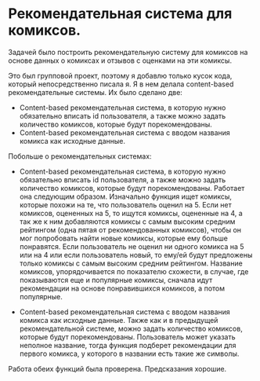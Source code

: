 # Рекомендательная система для комиксов.

Задачей было построить рекомендательную систему для комиксов на основе данных о комиксах и отзывов с оценками на эти комиксы.

Это был групповой проект, поэтому я добавлю только кусок кода, который непосредственно писала я. Я в нем делала content-based рекомендательные системы. Их было сделано две:
* Content-based рекомендательная система, в которую нужно обязательно вписать id пользователя, а также можно задать количество комиксов, которые будут порекомендованы.
* Content-based рекомендательная система с вводом названия комикса как исходные данные.


Побольше о рекомендательных системах:

* Content-based рекомендательная система, в которую нужно обязательно вписать id пользователя, а также можно задать количество комиксов, которые будут порекомендованы. Работает она следующим образом. Изначально функция ищет комиксы, которые похожи на те, что пользователь оценил на 5. Если нет комиксов, оцененных на 5, то ищутся комиксы, оцененные на 4, а так же к ним добавляются комиксы с самым высоким средним рейтингом (одна пятая от рекомендованных комиксов), чтобы он мог попробовать найти новые комиксы, которые ему больше понравятся. Если пользователь не оценил ни одного комикса на 5 или на 4 или если пользователь новый, то ему/ей будут предложены только комиксы с самым высоким средним рейтингом. Название комиксов, упорядочивается по показателю схожести, в случае, где показываются еще и популярные комиксы, сначала идут рекомендации на основе понравившихся комиксов, а потом популярные.

* Content-based рекомендательная система с вводом названия комикса как исходные данные. Также как и в предыдущей рекомендательной системе, можно задать количество комиксов, которые будут порекомендованы. Пользователь может указать неполное название, тогда функция подберет рекомендации для первого комикса, у которого в названии есть такие же символы.

Работа обеих функций была проверена. Предсказания хорошие.

